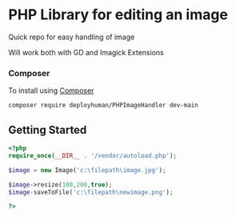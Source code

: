 # PHP Library for editing an image

Quick repo for easy handling of image

Will work both with GD and Imagick Extensions


### Composer

To install using [Composer](http://getcomposer.org/)

`composer require deployhuman/PHPImageHandler dev-main`

## Getting Started

```php
<?php
require_once(__DIR__ . '/vendor/autoload.php');

$image = new Image('c:\filepath\image.jpg');

$image->resize(100,200,true);
$image-saveToFile('c:\filepath\newimage.png');

?>
```

